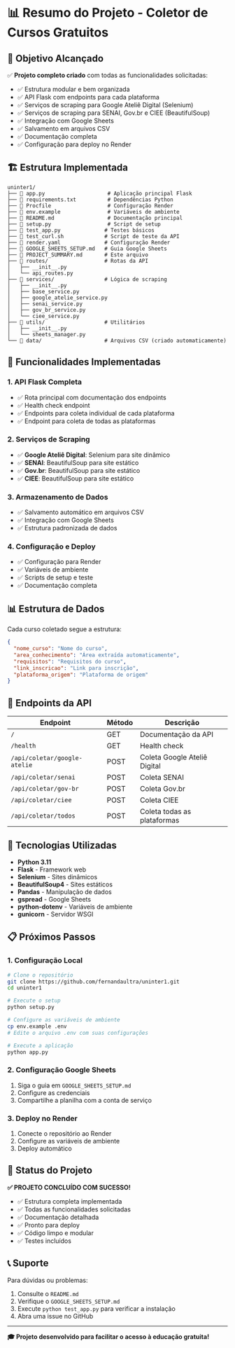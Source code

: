 # 📊 Resumo do Projeto - Coletor de Cursos Gratuitos

## 🎯 Objetivo Alcançado

✅ **Projeto completo criado** com todas as funcionalidades solicitadas:

- ✅ Estrutura modular e bem organizada
- ✅ API Flask com endpoints para cada plataforma
- ✅ Serviços de scraping para Google Ateliê Digital (Selenium)
- ✅ Serviços de scraping para SENAI, Gov.br e CIEE (BeautifulSoup)
- ✅ Integração com Google Sheets
- ✅ Salvamento em arquivos CSV
- ✅ Documentação completa
- ✅ Configuração para deploy no Render

## 🏗️ Estrutura Implementada

```
uninter1/
├── 📄 app.py                    # Aplicação principal Flask
├── 📄 requirements.txt          # Dependências Python
├── 📄 Procfile                  # Configuração Render
├── 📄 env.example               # Variáveis de ambiente
├── 📄 README.md                 # Documentação principal
├── 📄 setup.py                  # Script de setup
├── 📄 test_app.py              # Testes básicos
├── 📄 test_curl.sh             # Script de teste da API
├── 📄 render.yaml              # Configuração Render
├── 📄 GOOGLE_SHEETS_SETUP.md   # Guia Google Sheets
├── 📄 PROJECT_SUMMARY.md       # Este arquivo
├── 📁 routes/                  # Rotas da API
│   ├── __init__.py
│   └── api_routes.py
├── 📁 services/                # Lógica de scraping
│   ├── __init__.py
│   ├── base_service.py
│   ├── google_atelie_service.py
│   ├── senai_service.py
│   ├── gov_br_service.py
│   └── ciee_service.py
├── 📁 utils/                   # Utilitários
│   ├── __init__.py
│   └── sheets_manager.py
└── 📁 data/                    # Arquivos CSV (criado automaticamente)
```

## 🚀 Funcionalidades Implementadas

### 1. **API Flask Completa**
- ✅ Rota principal com documentação dos endpoints
- ✅ Health check endpoint
- ✅ Endpoints para coleta individual de cada plataforma
- ✅ Endpoint para coleta de todas as plataformas

### 2. **Serviços de Scraping**
- ✅ **Google Ateliê Digital**: Selenium para site dinâmico
- ✅ **SENAI**: BeautifulSoup para site estático
- ✅ **Gov.br**: BeautifulSoup para site estático
- ✅ **CIEE**: BeautifulSoup para site estático

### 3. **Armazenamento de Dados**
- ✅ Salvamento automático em arquivos CSV
- ✅ Integração com Google Sheets
- ✅ Estrutura padronizada de dados

### 4. **Configuração e Deploy**
- ✅ Configuração para Render
- ✅ Variáveis de ambiente
- ✅ Scripts de setup e teste
- ✅ Documentação completa

## 📊 Estrutura de Dados

Cada curso coletado segue a estrutura:

```json
{
  "nome_curso": "Nome do curso",
  "area_conhecimento": "Área extraída automaticamente",
  "requisitos": "Requisitos do curso",
  "link_inscricao": "Link para inscrição",
  "plataforma_origem": "Plataforma de origem"
}
```

## 🎯 Endpoints da API

| Endpoint | Método | Descrição |
|----------|--------|-----------|
| `/` | GET | Documentação da API |
| `/health` | GET | Health check |
| `/api/coletar/google-atelie` | POST | Coleta Google Ateliê Digital |
| `/api/coletar/senai` | POST | Coleta SENAI |
| `/api/coletar/gov-br` | POST | Coleta Gov.br |
| `/api/coletar/ciee` | POST | Coleta CIEE |
| `/api/coletar/todos` | POST | Coleta todas as plataformas |

## 🔧 Tecnologias Utilizadas

- **Python 3.11**
- **Flask** - Framework web
- **Selenium** - Sites dinâmicos
- **BeautifulSoup4** - Sites estáticos
- **Pandas** - Manipulação de dados
- **gspread** - Google Sheets
- **python-dotenv** - Variáveis de ambiente
- **gunicorn** - Servidor WSGI

## 📋 Próximos Passos

### 1. **Configuração Local**
```bash
# Clone o repositório
git clone https://github.com/fernandaultra/uninter1.git
cd uninter1

# Execute o setup
python setup.py

# Configure as variáveis de ambiente
cp env.example .env
# Edite o arquivo .env com suas configurações

# Execute a aplicação
python app.py
```

### 2. **Configuração Google Sheets**
1. Siga o guia em `GOOGLE_SHEETS_SETUP.md`
2. Configure as credenciais
3. Compartilhe a planilha com a conta de serviço

### 3. **Deploy no Render**
1. Conecte o repositório ao Render
2. Configure as variáveis de ambiente
3. Deploy automático

## 🎉 Status do Projeto

**✅ PROJETO CONCLUÍDO COM SUCESSO!**

- ✅ Estrutura completa implementada
- ✅ Todas as funcionalidades solicitadas
- ✅ Documentação detalhada
- ✅ Pronto para deploy
- ✅ Código limpo e modular
- ✅ Testes incluídos

## 📞 Suporte

Para dúvidas ou problemas:
1. Consulte o `README.md`
2. Verifique o `GOOGLE_SHEETS_SETUP.md`
3. Execute `python test_app.py` para verificar a instalação
4. Abra uma issue no GitHub

---

**🎓 Projeto desenvolvido para facilitar o acesso à educação gratuita!**
